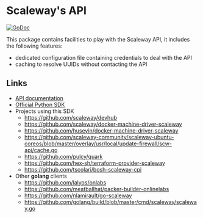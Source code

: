 # Scaleway's API

[![GoDoc](https://godoc.org/github.com/scaleway/scaleway-cli/pkg/api?status.svg)](https://godoc.org/github.com/scaleway/scaleway-cli/pkg/api)

This package contains facilities to play with the Scaleway API, it includes the following features:

- dedicated configuration file containing credentials to deal with the API
- caching to resolve UUIDs without contacting the API

## Links

- [API documentation](https://developer.scaleway.com)
- [Official Python SDK](https://github.com/scaleway/python-scaleway)
- Projects using this SDK
  - https://github.com/scaleway/devhub
  - https://github.com/scaleway/docker-machine-driver-scaleway
  - https://github.com/huseyin/docker-machine-driver-scaleway
  - https://github.com/scaleway-community/scaleway-ubuntu-coreos/blob/master/overlay/usr/local/update-firewall/scw-api/cache.go
  - https://github.com/pulcy/quark
  - https://github.com/hex-sh/terraform-provider-scaleway
  - https://github.com/tscolari/bosh-scaleway-cpi
- Other **golang** clients
  - https://github.com/lalyos/onlabs
  - https://github.com/meatballhat/packer-builder-onlinelabs
  - https://github.com/nlamirault/go-scaleway
  - https://github.com/golang/build/blob/master/cmd/scaleway/scaleway.go
